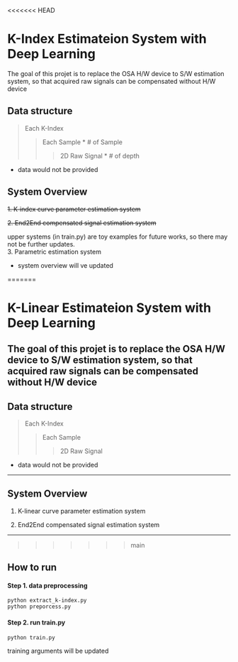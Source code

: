 <<<<<<< HEAD
# K-Index Estimateion System with Deep Learning

The goal of this projet is to replace the OSA H/W device to S/W estimation system,
so that acquired raw signals can be compensated without H/W device


 ## Data structure
 > Each K-Index
 > > Each Sample * # of Sample
 > > > 2D Raw Signal * # of depth

* data would not be provided 


 ## System Overview
 ~~1. K-index curve parameter estimation system~~ 
 
 ~~2. End2End compensated signal estimation system~~
 
 upper systems (in train.py) are toy examples for future works, so there may not be further updates.  
 3. Parametric estimation system
 - system overview will ve updated
 
 

=======
# K-Linear Estimateion System with Deep Learning
The goal of this projet is to replace the OSA H/W device to S/W estimation system,
so that acquired raw signals can be compensated without H/W device
 --------
 ## Data structure
 > Each K-Index
 > > Each Sample
 > > > 2D Raw Signal 

* data would not be provided 
 -------
 ## System Overview
 1. K-linear curve parameter estimation system
 
 
 2. End2End compensated signal estimation system
 
 -------
>>>>>>> main
## How to run
#### Step 1. data preprocessing
    python extract_k-index.py
    python preporcess.py
#### Step 2. run train.py
    python train.py
training arguments will be updated